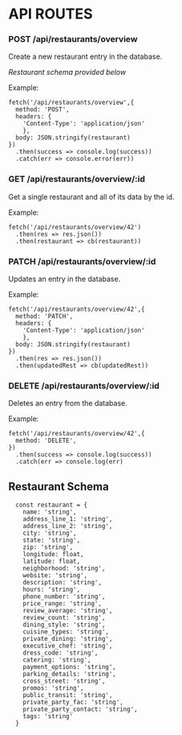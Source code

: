 # API ROUTES
### POST /api/restaurants/overview
Create a new restaurant entry in the database.
  
  _Restaurant schema provided below_

Example:
```
fetch('/api/restaurants/overview',{
  method: 'POST',
  headers: {
    'Content-Type': 'application/json'
    },
  body: JSON.stringify(restaurant)
})
  .then(success => console.log(success))
  .catch(err => console.error(err))
```  
### GET /api/restaurants/overview/:id
Get a single restaurant and all of its data by the id.

Example: 
```
fetch('/api/restaurants/overview/42')
  .then(res => res.json())
  .then(restaurant => cb(restaurant))
```

### PATCH /api/restaurants/overview/:id
Updates an entry in the database.

Example:
```
fetch('/api/restaurants/overview/42',{
  method: 'PATCH',
  headers: {
    'Content-Type': 'application/json'
    },
  body: JSON.stringify(restaurant)
})
  .then(res => res.json())
  .then(updatedRest => cb(updatedRest))
```
### DELETE /api/restaurants/overview/:id
Deletes an entry from the database.

Example:
```
fetch('/api/restaurants/overview/42',{
  method: 'DELETE',
})
  .then(success => console.log(success))
  .catch(err => console.log(err)
```

## Restaurant Schema
```
  const restaurant = {
    name: 'string',
    address_line_1: 'string',
    address_line_2: 'string',
    city: 'string',
    state: 'string',
    zip: 'string',
    longitude: float,
    latitude: float,
    neighborhood: 'string',
    website: 'string',
    description: 'string',
    hours: 'string',
    phone_number: 'string',
    price_range: 'string',
    review_average: 'string',
    review_count: 'string',
    dining_style: 'string',
    cuisine_types: 'string',
    private_dining: 'string',
    executive_chef: 'string',
    dress_code: 'string',
    catering: 'string',
    payment_options: 'string',
    parking_details: 'string',
    cross_street: 'string',
    promos: 'string',
    public_transit: 'string',
    private_party_fac: 'string',
    private_party_contact: 'string',
    tags: 'string'
  }
```
  

